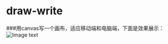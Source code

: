 # draw-write
###用canvas写一个画布，适应移动端和电脑端，下面是效果展示：
 ![Image text](https://raw.githubusercontent.com/DFairy/img/master/draw-write.png?token=Ab37jB8lTDR0kvevIltxVj3spRLdk8LZks5cE1B5wA%3D%3D)
